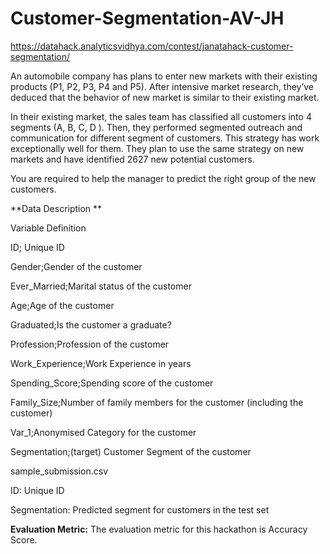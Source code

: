 # Customer-Segmentation-AV-JH


https://datahack.analyticsvidhya.com/contest/janatahack-customer-segmentation/


An automobile company has plans to enter new markets with their existing products (P1, P2, P3, P4 and P5). After intensive market research, they’ve deduced that the behavior of new market is similar to their existing market. 

In their existing market, the sales team has classified all customers into 4 segments (A, B, C, D ). Then, they performed segmented outreach and communication for different segment of customers. This strategy has work exceptionally well for them. They plan to use the same strategy on new markets and have identified 2627 new potential customers. 

You are required to help the manager to predict the right group of the new customers.



**Data Description **

Variable	Definition

ID; Unique ID

Gender;Gender of the customer

Ever_Married;Marital status of the customer

Age;Age of the customer

Graduated;Is the customer a graduate?

Profession;Profession of the customer

Work_Experience;Work Experience in years

Spending_Score;Spending score of the customer

Family_Size;Number of family members for the customer (including the customer)

Var_1;Anonymised Category for the customer

Segmentation;(target) Customer Segment of the customer


sample_submission.csv

ID: Unique ID

Segmentation: Predicted segment for customers in the test set





**Evaluation Metric:**
The evaluation metric for this hackathon is Accuracy Score.

